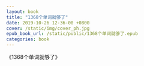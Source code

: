 ```yaml
---
layout: book
title: "1368个单词就够了"
date: 2019-10-26 12-36-00 +0800
cover: /static/img/cover_ph.jpg
epub_book_url: /static/public/1368个单词就够了.epub
categories: book
---
```


《1368个单词就够了》